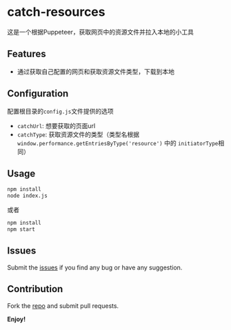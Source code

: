 # catch-resources

这是一个根据Puppeteer，获取网页中的资源文件并拉入本地的小工具

## Features

* 通过获取自己配置的网页和获取资源文件类型，下载到本地

## Configuration

配置根目录的`config.js`文件提供的选项

* `catchUrl`: 想要获取的页面url
* `catchType`: 获取资源文件的类型（类型名根据 `window.performance.getEntriesByType('resource')` 中的 `initiatorType`相同）

## Usage

```bash
npm install
node index.js
```

或者

```bash
npm install
npm start
```

## Issues
Submit the [issues](https://github.com/ppgee/catch-resources/issues) if you find any bug or have any suggestion.

## Contribution
Fork the [repo](https://github.com/ppgee/catch-resources) and submit pull requests.

**Enjoy!**
